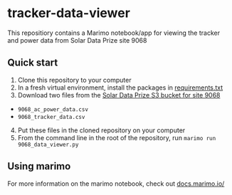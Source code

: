 # tracker-data-viewer
This repositiory contains a Marimo notebook/app for viewing the tracker and power data from Solar Data Prize site 9068

## Quick start

1. Clone this repository to your computer
2. In a fresh virtual environment, install the packages in [requirements.txt](./requirements.txt)
3. Download two files from the [Solar Data Prize S3 bucket for site 9068](https://data.openei.org/s3_viewer?bucket=oedi-data-lake&prefix=pvdaq%2F2023-solar-data-prize%2F9068_OEDI%2Fdata%2F)
  - `9068_ac_power_data.csv`
  - `9068_tracker_data.csv`
4. Put these files in the cloned repository on your computer
5. From the command line in the root of the repository, run `marimo run 9068_data_viewer.py`

## Using marimo

For more information on the marimo notebook, check out [docs.marimo.io/](https://docs.marimo.io/)
